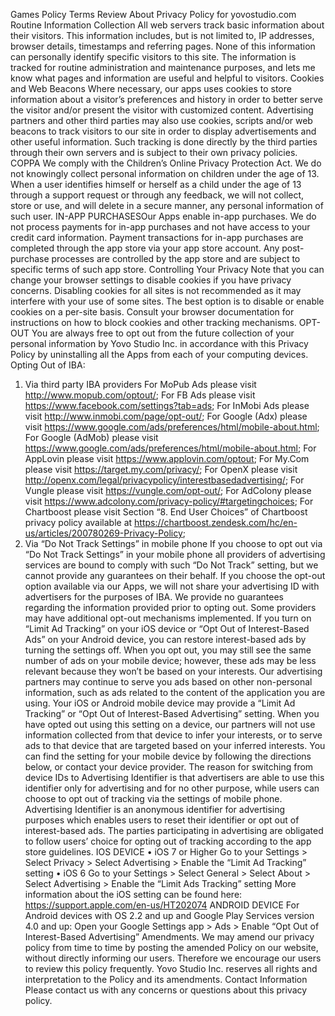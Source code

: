 Games
Policy
Terms
Review
About
Privacy Policy for yovostudio.com
Routine Information Collection
All web servers track basic information about their visitors. This information includes, but is not limited to, IP addresses, browser details, timestamps and referring pages. None of this information can personally identify specific visitors to this site. The information is tracked for routine administration and maintenance purposes, and lets me know what pages and information are useful and helpful to visitors.
Cookies and Web Beacons
Where necessary, our apps uses cookies to store information about a visitor’s preferences and history in order to better serve the visitor and/or present the visitor with customized content. Advertising partners and other third parties may also use cookies, scripts and/or web beacons to track visitors to our site in order to display advertisements and other useful information. Such tracking is done directly by the third parties through their own servers and is subject to their own privacy policies.
COPPA
We comply with the Children’s Online Privacy Protection Act. We do not knowingly collect personal information on children under the age of 13. When a user identifies himself or herself as a child under the age of 13 through a support request or through any feedback, we will not collect, store or use, and will delete in a secure manner, any personal information of such user.
IN-APP PURCHASESOur Apps enable in-app purchases. We do not process payments for in-app purchases and not have access to your credit card information. Payment transactions for in-app purchases are completed through the app store via your app store account. Any post-purchase processes are controlled by the app store and are subject to specific terms of such app store.
Controlling Your Privacy
Note that you can change your browser settings to disable cookies if you have privacy concerns. Disabling cookies for all sites is not recommended as it may interfere with your use of some sites. The best option is to disable or enable cookies on a per-site basis. Consult your browser documentation for instructions on how to block cookies and other tracking mechanisms.
OPT-OUT
You are always free to opt out from the future collection of your personal information by Yovo Studio Inc. in accordance with this Privacy Policy by uninstalling all the Apps from each of your computing devices.
Opting Out of IBA:
1. Via third party IBA providers
For MoPub Ads please visit http://www.mopub.com/optout/;
For FB Ads please visit https://www.facebook.com/settings?tab=ads;
For InMobi Ads please visit http://www.inmobi.com/page/opt-out/;
For Google (Adx) please visit https://www.google.com/ads/preferences/html/mobile-about.html;
For Google (AdMob) please visit https://www.google.com/ads/preferences/html/mobile-about.html;
For AppLovin please visit https://www.applovin.com/optout;
For My.Com please visit https://target.my.com/privacy/;
For OpenX please visit http://openx.com/legal/privacypolicy/interestbasedadvertising/;
For Vungle please visit https://vungle.com/opt-out/;
For AdColony please visit https://www.adcolony.com/privacy-policy/#targetingchoices;
For Chartboost please visit Section “8. End User Choices” of Chartboost privacy policy available at https://chartboost.zendesk.com/hc/en-us/articles/200780269-Privacy-Policy;
2. Via “Do Not Track Settings” in mobile phone
If you choose to opt out via “Do Not Track Settings” in your mobile phone all providers of advertising services are bound to comply with such “Do Not Track” setting, but we cannot provide any guarantees on their behalf. If you choose the opt-out option available via our Apps, we will not share your advertising ID with advertisers for the purposes of IBA. We provide no guarantees regarding the information provided prior to opting out. Some providers may have additional opt-out mechanisms implemented.
If you turn on “Limit Ad Tracking” on your iOS device or “Opt Out of Interest-Based Ads” on your Android device, you can restore interest-based ads by turning the settings off. When you opt out, you may still see the same number of ads on your mobile device; however, these ads may be less relevant because they won’t be based on your interests. Our advertising partners may continue to serve you ads based on other non-personal information, such as ads related to the content of the application you are using.
Your iOS or Android mobile device may provide a “Limit Ad Tracking” or “Opt Out of Interest-Based Advertising” setting. When you have opted out using this setting on a device, our partners will not use information collected from that device to infer your interests, or to serve ads to that device that are targeted based on your inferred interests.
You can find the setting for your mobile device by following the directions below, or contact your device provider. The reason for switching from device IDs to Advertising Identifier is that advertisers are able to use this identifier only for advertising and for no other purpose, while users can choose to opt out of tracking via the settings of mobile phone. Advertising Identifier is an anonymous identifier for advertising purposes which enables users to reset their identifier or opt out of interest-based ads. The parties participating in advertising are obligated to follow users’ choice for opting out of tracking according to the app store guidelines.
 IOS DEVICE
•   iOS 7 or Higher
Go to your Settings > Select Privacy > Select Advertising > Enable the “Limit Ad Tracking” setting
•   iOS 6
Go to your Settings > Select General > Select About > Select Advertising > Enable the “Limit Ads Tracking” setting
More information about the iOS setting can be found here: https://support.apple.com/en-us/HT202074
 ANDROID DEVICE
For Android devices with OS 2.2 and up and Google Play Services version 4.0 and up:
Open your Google Settings app > Ads > Enable “Opt Out of Interest-Based Advertising”
 Amendments.
We may amend our privacy policy from time to time by posting the amended Policy on our website, without directly informing our users. Therefore we encourage our users to review this policy frequently. Yovo Studio Inc. reserves all rights and interpretation to the Policy and its amendments.
 Contact Information
Please contact us with any concerns or questions about this privacy policy.